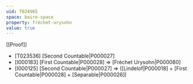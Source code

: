 ```yaml
---
uid: T024965
space: baire-space
property: fréchet-urysohn
value: true
---
```

[[Proof]]

* [T023536] [Second Countable|P000027]
* [I000183] [First Countable|P000028] => [Fréchet Urysohn|P000080]
* [I000125] [Second Countable|P000027] => ([Lindelof|P000018] + [First Countable|P000028] + [Separable|P000026])

